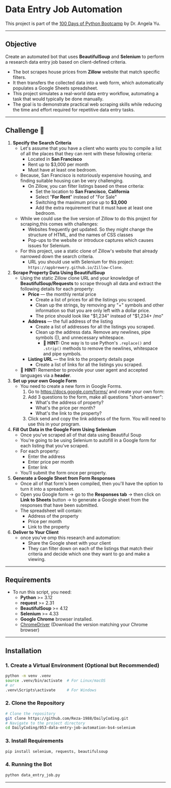 # Data Entry Job Automation
This project is part of the [100 Days of Python Bootcamp](https://www.udemy.com/course/100-days-of-code/) by Dr. Angela Yu.

--- 

## Objective
Create an automated bot that uses **BeautifulSoup** and **Selenium** to perform a research data entry job based on client-defined criteria.
  - The bot scrapes house prices from **Zillow** website that match specific filters.
  - It then transfers the collected data into a web form, which automatically populates a Google Sheets spreadsheet.
  - This project simulates a real-world data entry workflow, automating a task that would typically be done manually.
  - The goal is to demonstrate practical web scraping skills while reducing the time and effort required for repetitive data entry tasks.

---

## Challenge 👺
1. **Specify the Search Criteria**
   - Let's assume that you have a client who wants you to compile a list of all the places that they can rent with these following criteria: 
     - Located in **San Francisco** 
     - Rent up to $3,000 per month
     - Must have at least one bedroom.
   - Because, San Francisco is notoriously expensive housing, and finding suitable housing can be very challenging.
     - On Zillow, you can filter listings based on these criteria:
       - Set the location to **San Francisco**, **California**
       - Select "**For Rent**" instead of "For Sale"
       - Switching the maximum price up to **$3,000**  
       - Add the extra requirement that it must have at least one bedroom.
   - While we could use the live version of Zillow to do this project for scraping,this comes with challenges:
     - Websites frequently get updated. So they might change the structure of HTML, and the names of CSS classes 
     - Pop-ups to the website or introduce captures  which causes issues for Selenium.
   - For this project, use a static clone of Zillow's website that already narrowed down the search criteria.
     - URL you should use with Selenium for this project: `https://appbrewery.github.io/Zillow-Clone`.
2. **Scrape Property Data Using BeautifulSoup**
   - Using the static Zillow clone URL and  your knowledge of **BeautifulSoup/Requests** to scrape through all data and extract the following details for each property:
     - **Price** — the monthly rental price
       - Create a list of prices for all the listings you scraped. 
       - Clean up the strings, by removing any "+" symbols and other information so that you are only left with a dollar price. 
       - The price should look like "$1,234" instead of "$1,234+ /mo"
     - **Address** — the full address of the listing
       - Create a list of addresses for all the listings you scraped.
       - Clean up the address data. Remove any newlines, pipe symbols (|), and unnecessary whitespace.
         - 👀 **HINT:** One way is to use Python's `.replace()` and `.strip()` methods to remove the newlines, whitespace and pipe symbols.
     - **Listing URL** — the link to the property details page
       - Create a list of links for all the listings you scraped.
   - 👀 **HINT:** Remember to provide your user agent and accepted languages via a **header**.
3. **Set up your own Google Form**
   - You need to create a new form in Google Forms.
     1. Go to https://docs.google.com/forms/ and create your own form:
     2. Add 3 questions to the form, make all questions "short-answer":
        - What's the address of property?
        - What's the price per month?
        - What's the link to the property?
     3. Click send and copy the link address of the form. You will need to use this in your program.
4. **Fill Out Data in the Google Form Using Selenium**
   - Once you've scraped all of that data using Beautiful Soup
   - You're going to be using Selenium to autofill in a Google form for each listing that you've scraped.
   - For each property:
     - Enter the address 
     - Enter price per month  
     - Enter link
   - You’ll submit the form once per property.
5. **Generate a Google Sheet from Form Responses**
   - Once all of that form's been compiled, then you'll have the option to turn it into a spreadsheet.
   - Open you Google form -> go to the **Responses tab** -> then click on **Link to Sheets** button -> to generate a Google sheet from the responses that have been submitted.
   - The spreadsheet will contain:
     - Address of the property
     - Price per month
     - Link to the property
6. **Deliver to Your Client**
   - once you've omp this research and automation: 
     - Share the Google sheet with your client 
     - They can filter down on each of the listings that match their criteria and decide which one they want to go and make a viewing.

---

## Requirements

- To run this script, you need:
    - **Python** >= 3.12
    - **request** >= 2.31
    - **BeautifulSoup** >= 4.12
    - **Selenium** >= 4.33
    - **Google Chrome**  browser installed.
    - [ChromeDriver](https://chromedriver.chromium.org/downloads) (Download the version matching your Chrome browser)
---

## Installation

### 1. Create a Virtual Environment (Optional but Recommended)

```bash
python -m venv .venv
source .venv/bin/activate  # For Linux/macOS
# or
.venv\Scripts\activate     # For Windows
```

### 2. Clone the Repository

```bash
# Clone the repository
git clone https://github.com/Reza-1988/DailyCoding.git
# Navigate to the project directory
cd DailyCoding/053-data-entry-job-automation-bs4-selenium
```

### 3. Install Requirements

```bash
pip install selenium, requests, beautifulsoup
```

### 4. Running the Bot

```bash
python data_entry_job.py
```
---